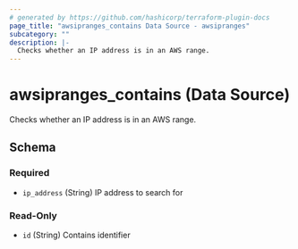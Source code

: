 ```yaml
---
# generated by https://github.com/hashicorp/terraform-plugin-docs
page_title: "awsipranges_contains Data Source - awsipranges"
subcategory: ""
description: |-
  Checks whether an IP address is in an AWS range.
---
```


# awsipranges_contains (Data Source)

Checks whether an IP address is in an AWS range.



<!-- schema generated by tfplugindocs -->
## Schema

### Required

- `ip_address` (String) IP address to search for

### Read-Only

- `id` (String) Contains identifier
